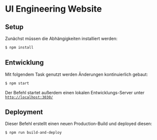 # UI Engineering Website

## Setup

Zunächst müssen die Abhängigkeiten installiert werden:

```bash
$ npm install
```

## Entwicklung

Mit folgendem Task genutzt werden Änderungen kontinuierlich gebaut:

```bash
$ npm start
```

Der Befehl startet außerdem einen lokalen Entwicklungs-Server unter [`http://localhost:3030/`](http://localhost:3030/)

## Deployment

Dieser Befehl erstellt einen neuen Production-Build und deployed diesen:

```bash
$ npm run build-and-deploy
```
